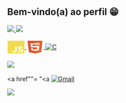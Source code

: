 ## Bem-vindo(a) ao perfil 😁

 <div>
   <a href="https://github.com/luyx-dev">
   <img height="180em" src="https://github-readme-stats.vercel.app/api?username=luyx-dev&show_icons=true&theme=radical&include_all_commits=true&count_private=true"/>
   <img height="180em" src="https://github-readme-stats.vercel.app/api/top-langs/?username=luyx-dev&layout=compact&langs_count=6&theme=tokyonight"/>
</div>
    
<div style="display: inline_block"><br>
  <img align="center" alt="Js" height="30" width="40" src="https://raw.githubusercontent.com/devicons/devicon/master/icons/javascript/javascript-plain.svg">
  <img align="center" alt="HTML" height="30" width="40" src="https://raw.githubusercontent.com/devicons/devicon/master/icons/html5/html5-original.svg">
   <img align="center" alt="C" height="30" width="40" src="https://cdn.jsdelivr.net/gh/devicons/devicon@latest/icons/c/c-original.svg">

          
</div>
 
<br>
 
<div> 
 <a href="toninhokkkjj" target="_blank"><img src="https://img.shields.io/badge/Discord-7289DA?style=for-the-badge&logo=discord&logoColor=white" target="_blank"></a> 
 
  <a href""= "<a <a href="mailto:luizantoniobarbosa74@gmail.com?subject=Contato&cc=outroemail@exemplo.com&bcc=confidencial@exemplo.com&body=Olá,%20gostaria%20de%20entrar%20em%20contato."><img src="https://img.shields.io/badge/-Gmail-%23333?style=for-the-badge&logo=gmail&logoColor=white" alt="Gmail"></a>

  <a href="" target="_blank"><img src="https://img.shields.io/badge/-LinkedIn-%230077B5?style=for-the-badge&logo=linkedin&logoColor=white" target="_blank"></a>
</div>
